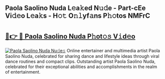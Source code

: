## Paola Saolino Nuda L𝚎a𝚔ed N𝚞𝚍e - Part-cEe Vi𝚍𝚎o L𝚎a𝚔s - H𝚘𝚝 O𝚗𝚕yf𝚊ns P𝚑𝚘tos NMFrC

# <h2><a href="http://kf1tu9.oniu.top/?m=Paola+Saolino+Nuda">🔗👉 🔴 Paola Saolino Nuda P𝚑ot𝚘𝚜 V𝚒d𝚎o</a></h2>

[![Paola Saolino Nuda Nu𝚍e𝚜](https://i.imgur.com/0qMVB7G.gif)](http://kf1tu9.oniu.top/?m=Paola+Saolino+Nuda)
Online entertainer and multimedia artist Paola Saolino Nuda, celebrated for sharing dance and lifestyle ideas through viral dance routines and compact clips. Outstanding artist Paola Saolino Nuda, celebrated for their exceptional abilities and accomplishments in the realm of entertainment.  
